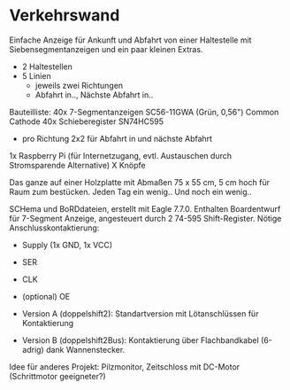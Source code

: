 # Verkehrswand
Einfache Anzeige für Ankunft und Abfahrt von einer Haltestelle mit Siebensegmentanzeigen und ein paar kleinen Extras.

- 2 Haltestellen
- 5 Linien
  - jeweils zwei Richtungen
  - Abfahrt in.., Nächste Abfahrt in..

Bauteilliste:
40x 7-Segmentanzeigen SC56-11GWA (Grün, 0,56") Common Cathode
40x Schieberegister SN74HC595
- pro Richtung 2x2 für Abfahrt in und nächste Abfahrt

1x Raspberry Pi (für Internetzugang, evtl. Austauschen durch Stromsparende Alternative)
X Knöpfe

Das ganze auf einer Holzplatte mit Abmaßen 75 x 55 cm, 5 cm hoch für Raum zum bestücken.
Jeden Tag ein wenig..
Und noch ein wenig..

SCHema und BoRDdateien, erstellt mit Eagle 7.7.0.
Enthalten Boardentwurf für 7-Segment Anzeige, angesteuert durch 2 74-595 Shift-Register. Nötige Anschlusskontaktierung: 
- Supply (1x GND, 1x VCC)
- SER
- CLK
- (optional) OE

- Version A (doppelshift2): Standartversion mit Lötanschlüssen für Kontaktierung
- Version B (doppelshift2Bus): Kontaktierung über Flachbandkabel (6-adrig) dank Wannenstecker.


Idee für anderes Projekt: Pilzmonitor, Zeitschloss mit DC-Motor (Schrittmotor geeigneter?)

